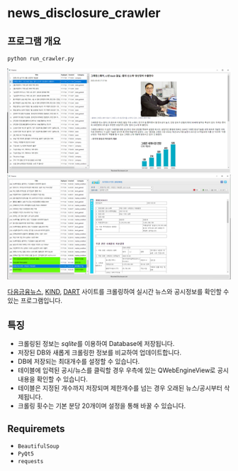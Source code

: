 # news_disclosure_crawler

## 프로그램 개요
```python
python run_crawler.py
```
<img src="sample1.PNG">
<img src="sample2.PNG">

[다음금융뉴스](https://finance.daum.net/news), [KIND](https://kind.krx.co.kr/disclosure/todaydisclosure.do?method=searchTodayDisclosureMain&marketType=1), [DART](http://dart.fss.or.kr/dsac001/mainAll.do) 사이트를 크롤링하여 실시간 뉴스와 공시정보를 확인할 수 있는 프로그램입니다.

## 특징

* 크롤링된 정보는 *sqlite*를 이용하여 Database에 저장됩니다.
* 저장된 DB와 새롭게 크롤링한 정보를 비교하여 업데이트합니다.
* DB에 저장되는 최대개수를 설정할 수 있습니다.
* 테이블에 입력된 공시/뉴스를 클릭할 경우 우측에 있는 QWebEngineView로 공시내용을 확인할 수 있습니다.
* 테이블은 지정된 개수까지 저장되며 제한개수를 넘는 경우 오래된 뉴스/공시부터 삭제됩니다.
* 크롤링 횟수는 기본 분당 20개이며 설정을 통해 바꿀 수 있습니다.

## Requiremets
* `BeautifulSoup`
* `PyQt5`
* `requests`
